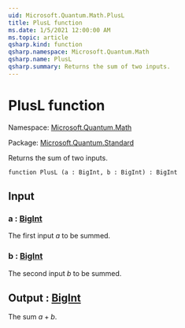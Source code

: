 ```yaml
---
uid: Microsoft.Quantum.Math.PlusL
title: PlusL function
ms.date: 1/5/2021 12:00:00 AM
ms.topic: article
qsharp.kind: function
qsharp.namespace: Microsoft.Quantum.Math
qsharp.name: PlusL
qsharp.summary: Returns the sum of two inputs.
---
```


# PlusL function

Namespace: [Microsoft.Quantum.Math](xref:Microsoft.Quantum.Math)

Package: [Microsoft.Quantum.Standard](https://nuget.org/packages/Microsoft.Quantum.Standard)


Returns the sum of two inputs.

```qsharp
function PlusL (a : BigInt, b : BigInt) : BigInt
```


## Input

### a : [BigInt](xref:microsoft.quantum.lang-ref.bigint)

The first input $a$ to be summed.


### b : [BigInt](xref:microsoft.quantum.lang-ref.bigint)

The second input $b$ to be summed.



## Output : [BigInt](xref:microsoft.quantum.lang-ref.bigint)

The sum $a + b$.